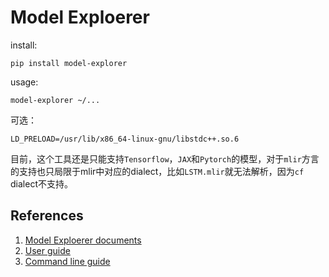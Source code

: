 #  Model Exploerer
install:
```shell
pip install model-explorer
```

usage:
```shell
model-explorer ~/...
```
可选：
```shell
LD_PRELOAD=/usr/lib/x86_64-linux-gnu/libstdc++.so.6
```
目前，这个工具还是只能支持`Tensorflow`，`JAX`和`Pytorch`的模型，对于`mlir`方言的支持也只局限于mlir中对应的dialect，比如`LSTM.mlir`就无法解析，因为`cf` dialect不支持。
## References
1. [Model Exploerer documents](https://github.com/google-ai-edge/model-explorer)
2. [User guide](https://github.com/google-ai-edge/model-explorer/wiki/2.-User-Guide#select-models)
3. [Command line guide](https://github.com/google-ai-edge/model-explorer/wiki/3.-Command-Line-Guide)
